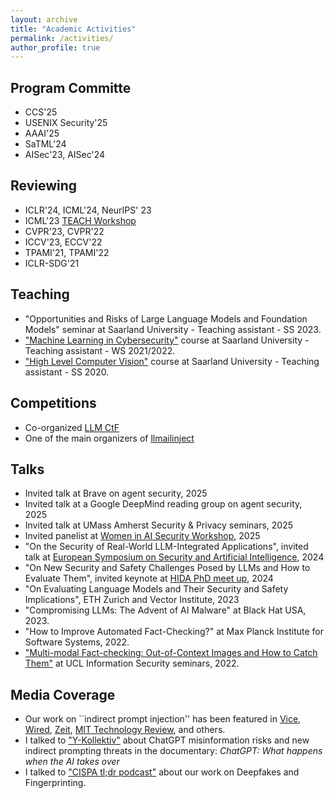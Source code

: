 ```yaml
---
layout: archive
title: "Academic Activities"
permalink: /activities/
author_profile: true
---
```


## Program Committe 
* CCS'25
* USENIX Security'25
* AAAI'25
* SaTML'24
* AISec'23, AISec'24
  

## Reviewing
* ICLR'24, ICML'24, NeurIPS' 23 
* ICML'23 [TEACH Workshop](https://sites.google.com/view/teach-icml-23/home)
* CVPR'23, CVPR'22
* ICCV'23, ECCV'22
* TPAMI'21, TPAMI'22
* ICLR-SDG'21

## Teaching
* "Opportunities and Risks of Large Language Models and Foundation Models" seminar at Saarland University - Teaching assistant -  SS 2023.
* ["Machine Learning in Cybersecurity"](https://cms.cispa.saarland/mlcysecws2122/) course at Saarland University - Teaching assistant - WS 2021/2022.
* ["High Level Computer Vision"](https://cms.sic.saarland/hlcvss20/) course at Saarland University - Teaching assistant -  SS 2020.

## Competitions 
* Co-organized [LLM CtF](https://ctf.spylab.ai/)
* One of the main organizers of [llmailinject](https://llmailinject.azurewebsites.net/)

## Talks
* Invited talk at Brave on agent security, 2025
* Invited talk at a Google DeepMind reading group on agent security, 2025
* Invited talk at UMass Amherst Security & Privacy seminars, 2025
* Invited panelist at [Women in AI Security Workshop](https://www.turing.ac.uk/events/women-ai-security-workshop-0), 2025
* "On the Security of Real-World LLM-Integrated Applications", invited talk at [European Symposium on Security and Artificial Intelligence](https://essai-conference.eu/), 2024
* "On New Security and Safety Challenges Posed by LLMs and How to Evaluate Them", invited keynote at [HIDA PhD meet up](https://www.helmholtz-hida.de/en/hida-news/get-connected/), 2024
* "On Evaluating Language Models and Their Security and Safety Implications", ETH Zurich and Vector Institute, 2023
* "Compromising LLMs: The Advent of AI Malware" at Black Hat USA, 2023. 
* "How to Improve Automated Fact-Checking?" at Max Planck Institute for Software Systems, 2022. 
* ["Multi-modal Fact-checking: Out-of-Context Images and How to Catch Them"](https://www.youtube.com/watch?v=JKwRA-PM4xI&ab_channel=UCLInformationSecurityResearchGroup) at UCL Information Security seminars, 2022.

## Media Coverage
* Our work on ``indirect prompt injection'' has been featured in [Vice](https://www.vice.com/en/article/7kxzzz/hackers-bing-ai-scammer), [Wired](https://www.wired.com/story/chatgpt-jailbreak-generative-ai-hacking), [Zeit](https://www.wired.com/story/chatgpt-prompt-injection-attack-security/), [MIT Technology Review](https://www.technologyreview.com/2023/04/03/1070893/three-ways-ai-chatbots-are-a-security-disaster), and others. 
* I talked to ["Y-Kollektiv"](https://www.youtube.com/watch?v=9XPGRdZSuzE&t=1280s&ab_channel=Y-Kollektiv) about ChatGPT misinformation risks and new indirect prompting threats in the documentary: *ChatGPT: What happens when the AI takes over* 
* I talked to ["CISPA tl;dr podcast"](https://cispa.de/en/deepfakes) about our work on Deepfakes and Fingerprinting. 
